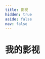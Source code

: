```yaml
---
title: 影视
hidden: true
aside: false
nav: false
---
```


<script setup>
import movie from '../.vitepress/theme/components/movie.vue'
</script>

# 我的影视

<movie />